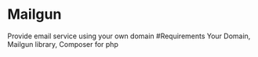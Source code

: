 Mailgun
=======

Provide email service using your own domain
#Requirements
Your Domain,
Mailgun library,
Composer for php

